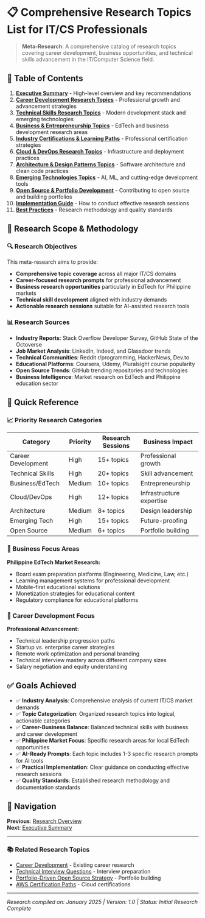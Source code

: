 # 📋 Comprehensive Research Topics List for IT/CS Professionals

> **Meta-Research**: A comprehensive catalog of research topics covering career development, business opportunities, and technical skills advancement in the IT/Computer Science field.

## 📖 Table of Contents

1. **[Executive Summary](./executive-summary.md)** - High-level overview and key recommendations
2. **[Career Development Research Topics](./career-development-topics.md)** - Professional growth and advancement strategies
3. **[Technical Skills Research Topics](./technical-skills-topics.md)** - Modern development stack and emerging technologies
4. **[Business & Entrepreneurship Topics](./business-entrepreneurship-topics.md)** - EdTech and business development research areas
5. **[Industry Certifications & Learning Paths](./certifications-learning-paths.md)** - Professional certification strategies
6. **[Cloud & DevOps Research Topics](./cloud-devops-topics.md)** - Infrastructure and deployment practices
7. **[Architecture & Design Patterns Topics](./architecture-design-patterns.md)** - Software architecture and clean code practices
8. **[Emerging Technologies Topics](./emerging-technologies-topics.md)** - AI, ML, and cutting-edge development tools
9. **[Open Source & Portfolio Development](./open-source-portfolio-topics.md)** - Contributing to open source and building portfolios
10. **[Implementation Guide](./implementation-guide.md)** - How to conduct effective research sessions
11. **[Best Practices](./best-practices.md)** - Research methodology and quality standards

## 🎯 Research Scope & Methodology

### 🔍 Research Objectives

This meta-research aims to provide:

- **Comprehensive topic coverage** across all major IT/CS domains
- **Career-focused research prompts** for professional advancement
- **Business research opportunities** particularly in EdTech for Philippine markets
- **Technical skill development** aligned with industry demands
- **Actionable research sessions** suitable for AI-assisted research tools

### 📊 Research Sources

- **Industry Reports**: Stack Overflow Developer Survey, GitHub State of the Octoverse
- **Job Market Analysis**: LinkedIn, Indeed, and Glassdoor trends
- **Technical Communities**: Reddit r/programming, HackerNews, Dev.to
- **Educational Platforms**: Coursera, Udemy, Pluralsight course popularity
- **Open Source Trends**: GitHub trending repositories and technologies
- **Business Intelligence**: Market research on EdTech and Philippine education sector

## 🎯 Quick Reference

### 📈 Priority Research Categories

| Category | Priority | Research Sessions | Business Impact |
|----------|----------|-------------------|-----------------|
| Career Development | High | 15+ topics | Professional growth |
| Technical Skills | High | 20+ topics | Skill advancement |
| Business/EdTech | Medium | 10+ topics | Entrepreneurship |
| Cloud/DevOps | High | 12+ topics | Infrastructure expertise |
| Architecture | Medium | 8+ topics | Design leadership |
| Emerging Tech | High | 15+ topics | Future-proofing |
| Open Source | Medium | 6+ topics | Portfolio building |

### 🏢 Business Focus Areas

**Philippine EdTech Market Research:**
- Board exam preparation platforms (Engineering, Medicine, Law, etc.)
- Learning management systems for professional development
- Mobile-first educational solutions
- Monetization strategies for educational content
- Regulatory compliance for educational platforms

### 💼 Career Development Focus

**Professional Advancement:**
- Technical leadership progression paths
- Startup vs. enterprise career strategies
- Remote work optimization and personal branding
- Technical interview mastery across different company sizes
- Salary negotiation and equity understanding

## ✅ Goals Achieved

- ✅ **Industry Analysis**: Comprehensive analysis of current IT/CS market demands
- ✅ **Topic Categorization**: Organized research topics into logical, actionable categories
- ✅ **Career-Business Balance**: Balanced technical skills with business and career development
- ✅ **Philippine Market Focus**: Specific research areas for local EdTech opportunities
- ✅ **AI-Ready Prompts**: Each topic includes 1-3 specific research prompts for AI tools
- ✅ **Practical Implementation**: Clear guidance on conducting effective research sessions
- ✅ **Quality Standards**: Established research methodology and documentation standards

## 🔗 Navigation

**Previous**: [Research Overview](../../README.md)  
**Next**: [Executive Summary](./executive-summary.md)

---

### 📚 Related Research Topics

- [Career Development](../../career/README.md) - Existing career research
- [Technical Interview Questions](../../career/technical-interview-questions/README.md) - Interview preparation
- [Portfolio-Driven Open Source Strategy](../../career/portfolio-driven-open-source-strategy/README.md) - Portfolio building
- [AWS Certification Paths](../../career/aws-certification-fullstack-devops/README.md) - Cloud certifications

---

*Research compiled on: January 2025 | Version: 1.0 | Status: Initial Research Complete*